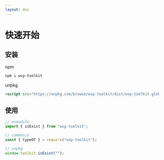 ```yaml
---
layout: doc
---
```


# 快速开始

## 安装

npm

```bash
npm i wsp-toolkit

```

unpkg

```html
<script src="https://unpkg.com/browse/wsp-toolkit/dist/wsp-toolkit.global.js"></script>
```

## 使用

```ts
// esmodule
import { isExist } from "wsp-toolkit";

// commonjs
const { typeOf } = require("wsp-toolkit");

// unpkg
window.toolkit.isExist("");
```
